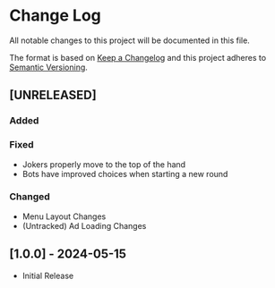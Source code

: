 # Change Log
All notable changes to this project will be documented in this file.
 
The format is based on [Keep a Changelog](http://keepachangelog.com/)
and this project adheres to [Semantic Versioning](http://semver.org/).

## [UNRELEASED]

### Added

### Fixed
- Jokers properly move to the top of the hand
- Bots have improved choices when starting a new round

### Changed
- Menu Layout Changes
- (Untracked) Ad Loading Changes

## [1.0.0] - 2024-05-15

- Initial Release